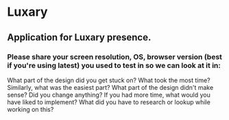 # Luxary

## Application for Luxary presence.

### Please share your screen resolution, OS, browser version (best if you're using latest) you used to test in so we can look at it in:

What part of the design did you get stuck on? What took the most time? Similarly, what was the easiest part?
What part of the design didn't make sense? Did you change anything?
If you had more time, what would you have liked to implement?
What did you have to research or lookup while working on this?
